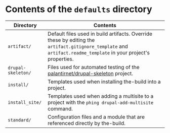 # Contents of the `defaults` directory

| Directory | Contents |
|---|---|
| `artifact/` | Default files used in build artifacts. Override these by editing the `artifact.gitignore_template` and `artifact.readme_template` in your project's properties. |
| `drupal-skeleton/` | Files used for automated testing of the [palantirnet/drupal-skeleton](https://github.com/palantirnet/drupal-skeleton) project. |
| `install/` | Templates used when installing the-build into a project. |
| `install_site/` | Templates used when adding a multisite to a project with the `phing drupal-add-multisite` command. |
| `standard/` | Configuration files and a module that are referenced directly by the-build. |
